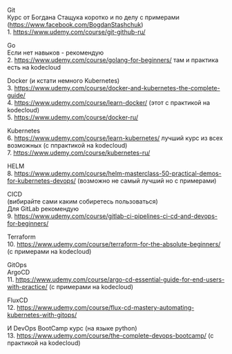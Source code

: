 
Git \
Курс от Богдана Стащука коротко и по делу с примерами
(https://www.facebook.com/BogdanStashchuk)\
1.
https://www.udemy.com/course/git-github-ru/

Go \
Если нет навыков - рекомендую\
2.
https://www.udemy.com/course/golang-for-beginners/
там и практика есть на kodecloud

Docker (и кстати немного Kubernetes)\
3.
https://www.udemy.com/course/docker-and-kubernetes-the-complete-guide/ \
4.
https://www.udemy.com/course/learn-docker/ (этот с практикой на kodecloud) \
5.
https://www.udemy.com/course/docker-ru/

Kubernetes \
6.
https://www.udemy.com/course/learn-kubernetes/ лучший курс из всех возможных (с ппрактикой на
kodecloud) \
7.
https://www.udemy.com/course/kubernetes-ru/ 

HELM\
8.
https://www.udemy.com/course/helm-masterclass-50-practical-demos-for-kubernetes-devops/
(возможно не самый лучший но с примерами)

CICD\
(вибирайте сами каким собиретесь пользоваться)\
Для GitLab рекомендую\
9.
https://www.udemy.com/course/gitlab-ci-pipelines-ci-cd-and-devops-for-beginners/

Terraform\
10.
https://www.udemy.com/course/terraform-for-the-absolute-beginners/ (с примерами на kodecloud)

GitOps\
ArgoCD\
11.
https://www.udemy.com/course/argo-cd-essential-guide-for-end-users-with-practice/ 
(с примерами на kodecloud)

FluxCD\
12.
https://www.udemy.com/course/flux-cd-mastery-automating-kubernetes-with-gitops/

И DevOps BootCamp курс (на языке python)\
13.
https://www.udemy.com/course/the-complete-devops-bootcamp/ (с практикой на kodecloud)

